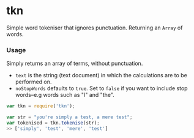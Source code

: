 tkn
===

Simple word tokeniser that ignores punctuation. Returning an `Array` of words.

### Usage
Simply returns an array of terms, without punctuation.

* `text` is the string (text document) in which the calculations are to be performed on.
* `noStopWords` defaults to `true`. Set to `false` if you want to include stop words–e.g words such as "I" and "the".

```javascript
var tkn = require('tkn');

var str = "you're simply a test, a mere test";
var tokenised = tkn.tokenise(str);
>> ['simply', 'test', 'mere', 'test']
